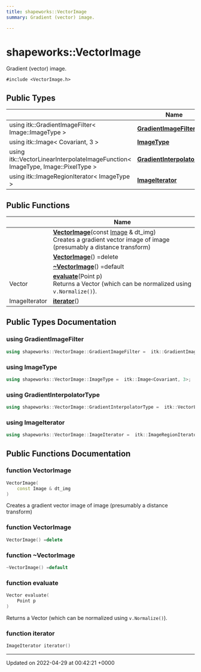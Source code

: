 ```yaml
---
title: shapeworks::VectorImage
summary: Gradient (vector) image. 

---
```


# shapeworks::VectorImage



Gradient (vector) image. 


`#include <VectorImage.h>`

## Public Types

|                | Name           |
| -------------- | -------------- |
| using itk::GradientImageFilter< Image::ImageType > | **[GradientImageFilter](../Classes/classshapeworks_1_1VectorImage.md#using-gradientimagefilter)**  |
| using itk::Image< Covariant, 3 > | **[ImageType](../Classes/classshapeworks_1_1VectorImage.md#using-imagetype)**  |
| using itk::VectorLinearInterpolateImageFunction< ImageType, Image::PixelType > | **[GradientInterpolatorType](../Classes/classshapeworks_1_1VectorImage.md#using-gradientinterpolatortype)**  |
| using itk::ImageRegionIterator< ImageType > | **[ImageIterator](../Classes/classshapeworks_1_1VectorImage.md#using-imageiterator)**  |

## Public Functions

|                | Name           |
| -------------- | -------------- |
| | **[VectorImage](../Classes/classshapeworks_1_1VectorImage.md#function-vectorimage)**(const [Image](../Classes/classshapeworks_1_1Image.md) & dt_img)<br>Creates a gradient vector image of image (presumably a distance transform)  |
| | **[VectorImage](../Classes/classshapeworks_1_1VectorImage.md#function-vectorimage)**() =delete |
| | **[~VectorImage](../Classes/classshapeworks_1_1VectorImage.md#function-~vectorimage)**() =default |
| Vector | **[evaluate](../Classes/classshapeworks_1_1VectorImage.md#function-evaluate)**(Point p)<br>Returns a Vector (which can be normalized using `v.Normalize()`).  |
| ImageIterator | **[iterator](../Classes/classshapeworks_1_1VectorImage.md#function-iterator)**() |

## Public Types Documentation

### using GradientImageFilter

```cpp
using shapeworks::VectorImage::GradientImageFilter =  itk::GradientImageFilter<Image::ImageType>;
```


### using ImageType

```cpp
using shapeworks::VectorImage::ImageType =  itk::Image<Covariant, 3>;
```


### using GradientInterpolatorType

```cpp
using shapeworks::VectorImage::GradientInterpolatorType =  itk::VectorLinearInterpolateImageFunction<ImageType, Image::PixelType>;
```


### using ImageIterator

```cpp
using shapeworks::VectorImage::ImageIterator =  itk::ImageRegionIterator<ImageType>;
```


## Public Functions Documentation

### function VectorImage

```cpp
VectorImage(
    const Image & dt_img
)
```

Creates a gradient vector image of image (presumably a distance transform) 

### function VectorImage

```cpp
VectorImage() =delete
```


### function ~VectorImage

```cpp
~VectorImage() =default
```


### function evaluate

```cpp
Vector evaluate(
    Point p
)
```

Returns a Vector (which can be normalized using `v.Normalize()`). 

### function iterator

```cpp
ImageIterator iterator()
```


-------------------------------

Updated on 2022-04-29 at 00:42:21 +0000